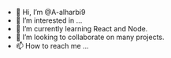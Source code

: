 - 👋 Hi, I’m @A-alharbi9
- 👀 I’m interested in ...
- 🌱 I’m currently learning React and Node.
- 💞️ I’m looking to collaborate on many projects.
- 📫 How to reach me ...

<!---
A-alharbi9/A-alharbi9 is a ✨ special ✨ repository because its `README.md` (this file) appears on your GitHub profile.
You can click the Preview link to take a look at your changes.
--->
